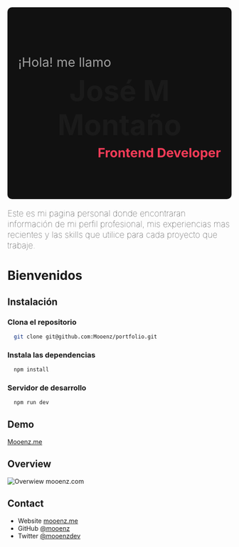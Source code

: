 <style>
  :root {
    --white: #ddd;
    --redCherry: #f53b57;
    --black: #111;
  }

  .container {
    background-color: var(--black);
    padding: 40px 24px 20px;
    border-radius: 10px;
    margin: 0 0 20px;
  }

  .title {
    color: var(--withe);
    font-size: 4rem;
    font-weight: bold;
    text-align: center;
    display: flex;
    flex-direction: column;
  }

  .title::before {
    content: '¡Hola! me llamo';
    font-size: 1.8rem;
    font-weight: 400;
    line-height: 2.5rem;  
    color: var(--white);
    opacity: .7;
    margin: 0 0 5px;
    text-align: start
  }

  .title::after {
    content: 'Frontend Developer';
    font-size: 1.8rem;
    font-weight: 700;
    line-height: 2.5rem;
    color: var(--redCherry);
    margin: 5px 0 0;
    text-align: end
  }

  .body {
    font-size:1.2rem;
    font-weight: lighter;
  }

  .title{
  }
</style>
<section class="container">
  <p class="title">José M Montaño</p>
</section>
  <p class="body">Este es mi pagina personal donde encontraran información de mi perfil profesional, mis experiencias mas recientes y las skills que utilice para cada proyecto que trabaje.</p>

# **Bienvenidos**

## **Instalación**

### Clona el repositorio

```bash
  git clone git@github.com:Mooenz/portfolio.git
```

### Instala las dependencias

```bash
  npm install
```

### Servidor de desarrollo

```bash
  npm run dev
```

## **Demo**

[Mooenz.me](https://www.mooenz.me/)

## **Overview**

![Overwiew mooenz.com](./MooenzSite.gif)

## **Contact**

- Website [mooenz.me](https://www.mooenz.me/)
- GitHub [@mooenz](https://github.com/Mooenz)
- Twitter [@mooenzdev](https://twitter.com/MooenzDev)
